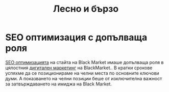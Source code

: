 ﻿---
layout: post
order: 12
rel: /about/blackmarket/optimization
service: /services/optimization
project: /portfolio/blackmarket
header: compact
display: subject cover
title: Лесно и бързо
description: SEO оптимизацията на стайта на Black Market имаше допълващата роля в цялостния дигитален маркетинг на BlackMarket.
---
# SEO oптимизация с допълваща роля
[SEO оптимизацията](./../../маркетинг/оптимизация.html) на стайта на Black Market имаше допълваща роля в цялостния [дигитален маркетинг](./../../маркетинг/маркетинг-стратегия.html) на BlackMarket.. В кратки срокове успяхме да се позиционираме на челни места по основните ключови думи. А показването на челни позиции беше от изключителна важност за затвърждаването на имиджа на Black Market.
